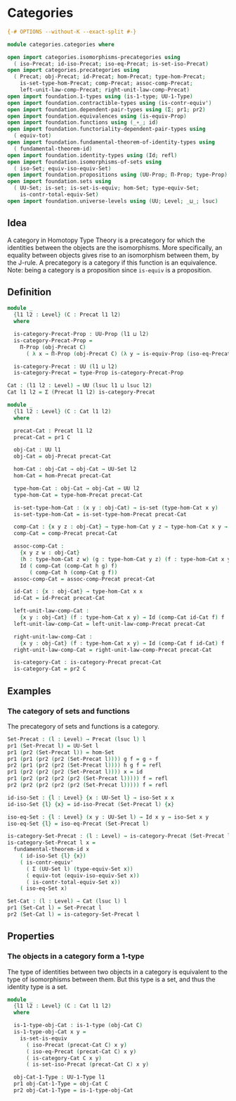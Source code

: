 # Categories

```agda
{-# OPTIONS --without-K --exact-split #-}

module categories.categories where

open import categories.isomorphisms-precategories using
  ( iso-Precat; id-iso-Precat; iso-eq-Precat; is-set-iso-Precat)
open import categories.precategories using
  ( Precat; obj-Precat; id-Precat; hom-Precat; type-hom-Precat;
    is-set-type-hom-Precat; comp-Precat; assoc-comp-Precat;
    left-unit-law-comp-Precat; right-unit-law-comp-Precat)
open import foundation.1-types using (is-1-type; UU-1-Type)
open import foundation.contractible-types using (is-contr-equiv')
open import foundation.dependent-pair-types using (Σ; pr1; pr2)
open import foundation.equivalences using (is-equiv-Prop)
open import foundation.functions using (_∘_; id)
open import foundation.functoriality-dependent-pair-types using
  ( equiv-tot)
open import foundation.fundamental-theorem-of-identity-types using
  ( fundamental-theorem-id)
open import foundation.identity-types using (Id; refl)
open import foundation.isomorphisms-of-sets using
  ( iso-Set; equiv-iso-equiv-Set)
open import foundation.propositions using (UU-Prop; Π-Prop; type-Prop)
open import foundation.sets using
  ( UU-Set; is-set; is-set-is-equiv; hom-Set; type-equiv-Set;
    is-contr-total-equiv-Set)
open import foundation.universe-levels using (UU; Level; _⊔_; lsuc)
```

## Idea

A category in Homotopy Type Theory is a precategory for which the identities between the objects are the isomorphisms. More specifically, an equality between objects gives rise to an isomorphism between them, by the J-rule. A precategory is a category if this function is an equivalence. Note: being a category is a proposition since `is-equiv` is a proposition.

## Definition

```agda
module _
  {l1 l2 : Level} (C : Precat l1 l2)
  where

  is-category-Precat-Prop : UU-Prop (l1 ⊔ l2)
  is-category-Precat-Prop =
    Π-Prop (obj-Precat C)
      ( λ x → Π-Prop (obj-Precat C) (λ y → is-equiv-Prop (iso-eq-Precat C x y)))

  is-category-Precat : UU (l1 ⊔ l2)
  is-category-Precat = type-Prop is-category-Precat-Prop

Cat : (l1 l2 : Level) → UU (lsuc l1 ⊔ lsuc l2)
Cat l1 l2 = Σ (Precat l1 l2) is-category-Precat

module _
  {l1 l2 : Level} (C : Cat l1 l2)
  where

  precat-Cat : Precat l1 l2
  precat-Cat = pr1 C

  obj-Cat : UU l1
  obj-Cat = obj-Precat precat-Cat

  hom-Cat : obj-Cat → obj-Cat → UU-Set l2
  hom-Cat = hom-Precat precat-Cat

  type-hom-Cat : obj-Cat → obj-Cat → UU l2
  type-hom-Cat = type-hom-Precat precat-Cat

  is-set-type-hom-Cat : (x y : obj-Cat) → is-set (type-hom-Cat x y)
  is-set-type-hom-Cat = is-set-type-hom-Precat precat-Cat

  comp-Cat : {x y z : obj-Cat} → type-hom-Cat y z → type-hom-Cat x y → type-hom-Cat x z
  comp-Cat = comp-Precat precat-Cat

  assoc-comp-Cat :
    {x y z w : obj-Cat}
    (h : type-hom-Cat z w) (g : type-hom-Cat y z) (f : type-hom-Cat x y) →
    Id ( comp-Cat (comp-Cat h g) f)
       ( comp-Cat h (comp-Cat g f))
  assoc-comp-Cat = assoc-comp-Precat precat-Cat

  id-Cat : {x : obj-Cat} → type-hom-Cat x x
  id-Cat = id-Precat precat-Cat

  left-unit-law-comp-Cat :
    {x y : obj-Cat} (f : type-hom-Cat x y) → Id (comp-Cat id-Cat f) f
  left-unit-law-comp-Cat = left-unit-law-comp-Precat precat-Cat

  right-unit-law-comp-Cat :
    {x y : obj-Cat} (f : type-hom-Cat x y) → Id (comp-Cat f id-Cat) f
  right-unit-law-comp-Cat = right-unit-law-comp-Precat precat-Cat

  is-category-Cat : is-category-Precat precat-Cat
  is-category-Cat = pr2 C
```

## Examples

### The category of sets and functions

The precategory of sets and functions is a category.

```agda
Set-Precat : (l : Level) → Precat (lsuc l) l
pr1 (Set-Precat l) = UU-Set l
pr1 (pr2 (Set-Precat l)) = hom-Set
pr1 (pr1 (pr2 (pr2 (Set-Precat l)))) g f = g ∘ f
pr2 (pr1 (pr2 (pr2 (Set-Precat l)))) h g f = refl
pr1 (pr2 (pr2 (pr2 (Set-Precat l)))) x = id
pr1 (pr2 (pr2 (pr2 (pr2 (Set-Precat l))))) f = refl
pr2 (pr2 (pr2 (pr2 (pr2 (Set-Precat l))))) f = refl

id-iso-Set : {l : Level} {x : UU-Set l} → iso-Set x x
id-iso-Set {l} {x} = id-iso-Precat (Set-Precat l) {x}

iso-eq-Set : {l : Level} (x y : UU-Set l) → Id x y → iso-Set x y
iso-eq-Set {l} = iso-eq-Precat (Set-Precat l)

is-category-Set-Precat : (l : Level) → is-category-Precat (Set-Precat l)
is-category-Set-Precat l x =
  fundamental-theorem-id x
    ( id-iso-Set {l} {x})
    ( is-contr-equiv'
      ( Σ (UU-Set l) (type-equiv-Set x))
      ( equiv-tot (equiv-iso-equiv-Set x))
      ( is-contr-total-equiv-Set x))
    ( iso-eq-Set x)

Set-Cat : (l : Level) → Cat (lsuc l) l
pr1 (Set-Cat l) = Set-Precat l
pr2 (Set-Cat l) = is-category-Set-Precat l
```

## Properties

### The objects in a category form a 1-type

The type of identities between two objects in a category is equivalent to the type of isomorphisms between them. But this type is a set, and thus the identity type is a set.

```agda
module _
  {l1 l2 : Level} (C : Cat l1 l2)
  where

  is-1-type-obj-Cat : is-1-type (obj-Cat C)
  is-1-type-obj-Cat x y =
    is-set-is-equiv
      ( iso-Precat (precat-Cat C) x y)
      ( iso-eq-Precat (precat-Cat C) x y)
      ( is-category-Cat C x y)
      ( is-set-iso-Precat (precat-Cat C) x y)

  obj-Cat-1-Type : UU-1-Type l1
  pr1 obj-Cat-1-Type = obj-Cat C
  pr2 obj-Cat-1-Type = is-1-type-obj-Cat
```
